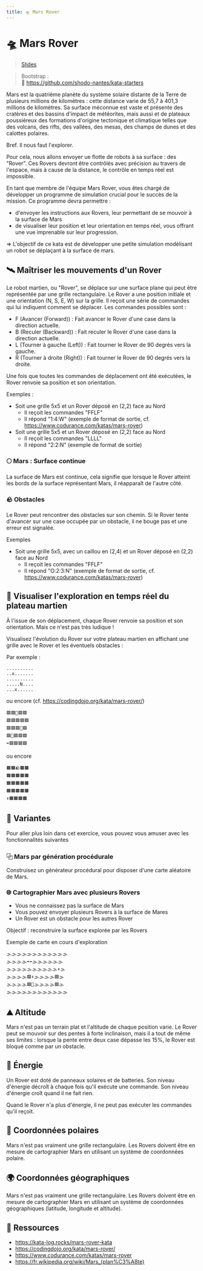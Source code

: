 ```yaml
---
title: 🛸 Mars Rover
---
```


# 🛸 Mars Rover

> [Slides](slides.md)

> Bootstrap : <br>
> 🔗 https://github.com/shodo-nantes/kata-starters

Mars est la quatrième planète du système solaire distante de la Terre de plusieurs millions de kilomètres : cette
distance varie de 55,7 à 401,3 millions de kilomètres. Sa surface méconnue est vaste et présente des cratères et des
bassins d'impact de météorites, mais aussi et de plateaux poussiéreux des formations d'origine tectonique et climatique
telles que des volcans, des rifts, des vallées, des mesas, des champs de dunes et des calottes polaires.

Bref. Il nous faut l'explorer.

Pour cela, nous allons envoyer ue flotte de robots à sa surface : des "Rover". Ces Rovers devront être contrôlés avec
précision au travers de l'espace, mais à cause de la distance, le contrôle en temps réel est impossible.

En tant que membre de l'équipe Mars Rover, vous êtes chargé de développer un programme de simulation crucial pour le
succès de la mission. Ce programme devra permettre :

- d'envoyer les instructions aux Rovers, leur permettant de se mouvoir à la surface de Mars
- de visualiser leur position et leur orientation en temps réel, vous offrant une vue imprenable sur leur progression.

=> L'objectif de ce kata est de développer une petite simulation modélisant un robot se déplaçant à la surface de mars.

## 🛰️ Maîtriser les mouvements d'un Rover

Le robot martien, ou "Rover", se déplace sur une surface plane qui peut être représentée par une grille rectangulaire.
Le Rover a une position initiale et une orientation (N, S, E, W) sur la grille. Il reçoit une série de commandes qui lui
indiquent comment se déplacer. Les commandes possibles sont :

- F (Avancer (Forward)) : Fait avancer le Rover d'une case dans la direction actuelle.
- B (Reculer (Backward)) : Fait reculer le Rover d'une case dans la direction actuelle.
- L (Tourner à gauche (Left)) : Fait tourner le Rover de 90 degrés vers la gauche.
- R (Tourner à droite (Right)) : Fait tourner le Rover de 90 degrés vers la droite.

Une fois que toutes les commandes de déplacement ont été exécutées, le Rover renvoie sa position et son orientation.

Exemples :

- Soit une grille 5x5 et un Rover déposé en (2,2) face au Nord
    - Il reçoit les commandes "FFLF"
    - Il répond "1:4:W" (exemple de format de sortie, cf. https://www.codurance.com/katas/mars-rover)
- Soit une grille 5x5 et un Rover déposé en (2,2) face au Nord
    - Il reçoit les commandes "LLLL"
    - Il répond "2:2:N" (exemple de format de sortie)

### 🌕 Mars : Surface continue

La surface de Mars est continue, cela signifie que lorsque le Rover atteint les bords de la surface représentant Mars,
il réapparaît de l'autre côté.

### 🪨 Obstacles

Le Rover peut rencontrer des obstacles sur son chemin.
Si le Rover tente d'avancer sur une case occupée par un obstacle, il ne bouge pas et une erreur est signalée.

Exemples

- Soit une grille 5x5, avec un caillou en (2,4) et un Rover déposé en (2,2) face au Nord
    - Il reçoit les commandes "FFLF"
    - Il répond "O:2:3:N" (exemple de format de sortie, cf. https://www.codurance.com/katas/mars-rover)

## 🔮 Visualiser l'exploration en temps réel du plateau martien

À l'issue de son déplacement, chaque Rover renvoie sa position et son orientation.
Mais ce n'est pas très ludique !

Visualisez l'évolution du Rover sur votre plateau martien en affichant une grille avec le Rover et les éventuels
obstacles :

Par exemple :

```
..........
..x.......
..........
.....N....
...x......
```

ou encore (cf. https://codingdojo.org/kata/mars-rover/)

```
🟩🟩🌳🟩🟩
🟩🟩🟩🟩🟩
🟩🟩🟩🌳🟩
🟩🌳🟩🟩🟩
➡️🟩🟩🟩🟩
```

ou encore

```
🟫🟫🪨🟫🟫
🟫🟫🟫🟫🟫
🟫🟫🟫🟫🟫
🟫🟫🟫🟫🟫
⬆️🟫🟫🟫🟫
```

## 🔀 Variantes

Pour aller plus loin dans cet exercice, vous pouvez vous amuser avec les fonctionnalités suivantes

### ⿻ Mars par génération procédurale

Construisez un générateur procédural pour disposer d'une carte aléatoire de Mars.

### 🌐 Cartographier Mars avec plusieurs Rovers

- Vous ne connaissez pas la surface de Mars
- Vous pouvez envoyer plusieurs Rovers à la surface de Mares
- Un Rover est un obstacle pour les autres Rover

Objectif : reconstruire la surface explorée par les Rovers

Exemple de carte en cours d'exploration

```
🌫️🌫️🌫️🌫️🌫️🌫️🌫️🌫️🌫️🌫️🌫️🌫️
🌫️🌫️🌫️🌫️➡️⬅️️🌫️🌫️🌫️🌫️🌫️🌫️
🌫️🌫️🌫️🌫️🌫️🌫️🌫️🌫️🌫️🌫️⬆️️🌫️
🌫️🌫️🌫️🌫️🟩⬇️🌫️🌫️🌫️🌫️🟩🌫️
🌫️🌫️🌫️🌫️🟩🌳🌫️🌫️🌫️🌫️🟩🌫️
🌫️🌫️🌫️🌫️🌫️🌫️🌫️🌫️🌫️🌫️🌫️🌫️
```

## ⛰️ Altitude

Mars n'est pas un terrain plat et l'altitude de chaque position varie.
Le Rover peut se mouvoir sur des pentes à forte inclinaison, mais il a tout de même ses limites :
lorsque la pente entre deux case dépasse les 15%, le Rover est bloqué comme par un obstacle.

## 🪫 Énergie

Un Rover est doté de panneaux solaires et de batteries.
Son niveau d'énergie décroît à chaque fois qu'il exécute une commande.
Son niveau d'énergie croît quand il ne fait rien.

Quand le Rover n'a plus d'énergie, il ne peut pas exécuter les commandes qu'il reçoit.

## 🛞 Coordonnées polaires

Mars n'est pas vraiment une grille rectangulaire.
Les Rovers doivent être en mesure de cartographier Mars en utilisant un système de coordonnées polaire.

## 🌍 Coordonnées géographiques

Mars n'est pas vraiment une grille rectangulaire.
Les Rovers doivent être en mesure de cartographier Mars en utilisant un système de coordonnées géographiques (latitude,
longitude et altitude).

## 🔗 Ressources

* https://kata-log.rocks/mars-rover-kata
* https://codingdojo.org/kata/mars-rover/
* https://www.codurance.com/katas/mars-rover
* https://fr.wikipedia.org/wiki/Mars_(plan%C3%A8te)